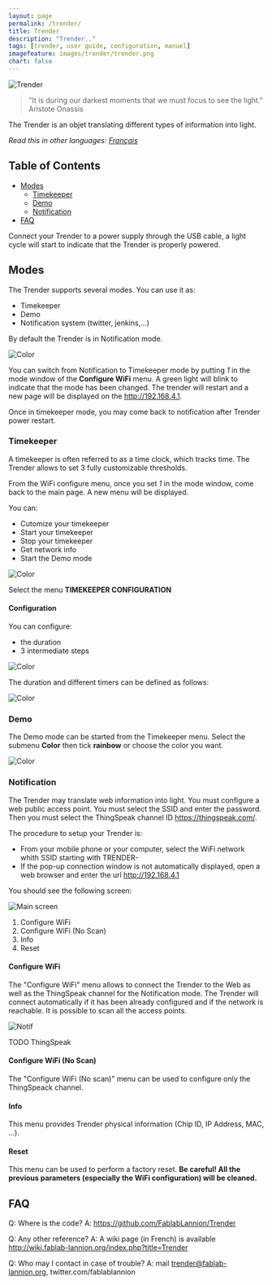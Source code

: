 ```yaml
---
layout: page
permalink: /trender/
title: Trender
description: "Trender.."
tags: [trender, user guide, configuration, manuel]
imagefeature: images/trender/trender.png
chart: false
---
```



![Trender](images/trender/trender.png)

> "It is during our darkest moments that we must focus to see the light." Aristote Onassis

The Trender is an objet translating different types of information into light.

*Read this in other languages: [Français](/trender_fr)*

## Table of Contents
- [Modes](#modes)
  - [Timekeeper](#timekeeper)
  - [Demo](#demo)
  - [Notification](#notification)
- [FAQ](#faq)

Connect your Trender to a power supply through the USB cable, a light cycle will start to indicate that the Trender is properly powered.

## Modes

The Trender supports several modes. You can use it as:
 * Timekeeper
 * Demo
 * Notification system (twitter, jenkins,...)

By default the Trender is in Notification mode.

![Color](images/trender/modes.png)

You can switch from Notification to Timekeeper mode by putting *1* in the mode
window of the **Configure WiFi** menu.
A green light will blink to indicate that the mode has been changed.
The trender will restart and a new page will be displayed on the http://192.168.4.1.

Once in timekeeper mode, you may come back to notification after Trender power restart.


### Timekeeper

A timekeeper is often referred to as a time clock, which tracks time. The
Trender allows to set 3 fully customizable thresholds.

From the WiFi configure menu, once you set *1* in the mode window, come back to
the main page. A new menu will be displayed.

You can:
  * Cutomize your timekeeper
  * Start your timekeeper
  * Stop your timekeeper
  * Get network info
  * Start the Demo mode

![Color](images/trender/tk.png)

Select the menu **TIMEKEEPER CONFIGURATION**

#### Configuration

You can configure:
 * the duration
 * 3 intermediate steps

![Color](images/trender/color.png)

The duration and different timers can be defined as follows:

![Color](images/trender/timekeeper-en.png)


### Demo

The Demo mode can be started from the Timekeeper menu.
Select the submenu **Color** then tick **rainbow** or choose the color you want.

![Color](images/trender/demo_color.png)


### Notification

The Trender may translate web information into light.
You must configure a web public access point. You must select the SSID and
enter the password. Then you must select the ThingSpeak channel ID https://thingspeak.com/.

The procedure to setup your Trender is:
  * From your mobile phone or your computer, select the WiFi network whith SSID starting with TRENDER-
  * If the pop-up connection window is not automatically displayed, open a web browser and enter the url http://192.168.4.1

You should see the following screen:

![Main screen](images/trender/main.png)

 1. Configure WiFi
 2. Configure WiFi (No Scan)
 3. Info
 4. Reset

#### Configure WiFi

The "Configure WiFi" menu allows to connect the Trender to the Web as well as the ThingSpeak channel for the Notification mode.
The Trender will connect automatically if it has been already configured and if the network is reachable.
It is possible to scan all the access points.

![Notif](images/trender/ThingSpeak.png)

TODO ThingSpeak

#### Configure WiFi (No Scan)

The "Configure WiFi (No scan)" menu can be used to configure only the ThingSpeack channel.

#### Info

This menu provides Trender physical information (Chip ID, IP Address, MAC, ...).

#### Reset

This menu can be used to perform a factory reset. **Be careful! All the previous parameters
(especially the WiFi configuration) will be cleaned.**



## FAQ

Q: Where is the code?
A: https://github.com/FablabLannion/Trender

Q: Any other reference?
A: A wiki page (in French) is available http://wiki.fablab-lannion.org/index.php?title=Trender

Q: Who may I contact in case of trouble?
A: mail trender@fablab-lannion.org, twitter.com/fablablannion
